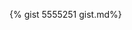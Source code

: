 <script src="https://gist.github.com/calvinsettachatgul/2bd08103d26d1b42fa7f.js"></script>

{% gist 5555251 gist.md%}
